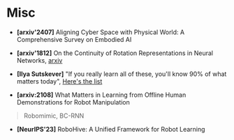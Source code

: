 # Misc

* **[arxiv'2407]** Aligning Cyber Space with Physical World: A Comprehensive Survey on Embodied AI

* **[arxiv'1812]** On the Continuity of Rotation Representations in Neural Networks, [arxiv](https://arxiv.org/pdf/1812.07035)

* **[Ilya Sutskever]** "If you really learn all of these, you'll know 90% of what matters today", [Here's the list](https://arc.net/folder/D0472A20-9C20-4D3F-B145-D2865C0A9FEE)

* **[arxiv:2108]** What Matters in Learning from Offline Human Demonstrations for Robot Manipulation
> Robomimic, BC-RNN

* **[NeurIPS'23]** RoboHive: A Unified Framework for Robot Learning